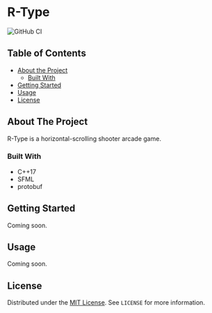 # R-Type

![GitHub CI](https://github.com/EpitechIT2020/B-CPP-501-MPL-5-1-rtype-romain.bry/workflows/CMake/badge.svg)

<!-- TABLE OF CONTENTS -->
## Table of Contents

* [About the Project](#about-the-project)
  * [Built With](#built-with)
* [Getting Started](#getting-started)
* [Usage](#usage)
* [License](#license)



<!-- ABOUT THE PROJECT -->
## About The Project

R-Type is a horizontal-scrolling shooter arcade game.


### Built With

* C++17
* SFML
* protobuf


<!-- GETTING STARTED -->
## Getting Started

Coming soon.

<!-- USAGE -->
## Usage

Coming soon.

<!-- LICENSE -->
## License

Distributed under the [MIT License][license-url]. See `LICENSE` for more information.


<!-- MARKDOWN LINKS & IMAGES -->
<!-- https://www.markdownguide.org/basic-syntax/#reference-style-links -->
[contributors-shield]: https://img.shields.io/github/contributors/mikyan0207/RType.svg?style=flat-square
[contributors-url]: https://github.com/mikyan0207/RType/graphs/contributors
[forks-shield]: https://img.shields.io/github/forks/mikyan0207/RType.svg?style=flat-square
[forks-url]: https://github.com/mikyan0207/RType/network/members
[stars-shield]: https://img.shields.io/github/stars/mikyan0207/RType.svg?style=flat-square
[stars-url]: https://github.com/mikyan0207/RType/stargazers
[issues-shield]: https://img.shields.io/github/issues/mikyan0207/RType.svg?style=flat-square
[issues-url]: https://github.com/mikyan0207/RType/issues
[license-shield]: https://img.shields.io/github/license/mikyan0207/RType.svg?style=flat-square
[license-url]: https://github.com/mikyan0207/TwitCasting.Net.Downloader/blob/master/LICENSE
